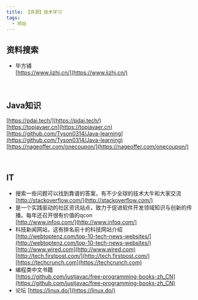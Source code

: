 ```yaml
---
title: 【资源】技术学习
tags:
  - 网站
---
```

## 资料搜索
- 毕方铺    
  [https://www.iizhi.cn/](https://www.iizhi.cn/)

<br>

## Java知识
[https://pdai.tech/](https://pdai.tech/)  
[https://topjavaer.cn](https://topjavaer.cn)  
[https://github.com/Tyson0314/Java-learning](https://github.com/Tyson0314/Java-learning)  
[https://nageoffer.com/onecoupon/](https://nageoffer.com/onecoupon/)

<br>

## IT
- 搜索一些问题可以找到靠谱的答案，有不少全球的技术大牛和大家交流  
  [http://stackoverflow.com/](http://stackoverflow.com/)  
- 是一个实践驱动的社区资讯站点，致力于促进软件开发领域知识与创新的传播。每年还召开很有价值的qcon  
  [http://www.infoq.com/](http://www.infoq.com/)  
- 科技新闻网站，这有排名前十的科技网站介绍  
  [http://webtoptenz.com/top-10-tech-news-websites/](http://webtoptenz.com/top-10-tech-news-websites/)  
  [http://www.wired.com](http://www.wired.com)  
  [http://tech.firstpost.com/](http://tech.firstpost.com/)  
  [https://techcrunch.com](https://techcrunch.com)  
- 编程类中文书籍  
  [https://github.com/justjavac/free-programming-books-zh_CN](https://github.com/justjavac/free-programming-books-zh_CN)
- 论坛
  [https://linux.do/](https://linux.do/)  
